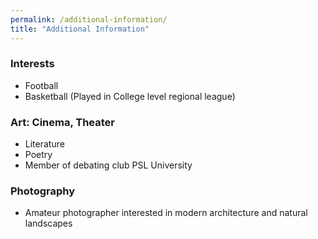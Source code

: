 ```yaml
---
permalink: /additional-information/
title: "Additional Information"
---
```


### Interests
* Football
* Basketball (Played in College level regional league)

### Art: Cinema, Theater
* Literature
* Poetry
* Member of debating club PSL University

### Photography
* Amateur photographer interested in modern architecture and natural landscapes